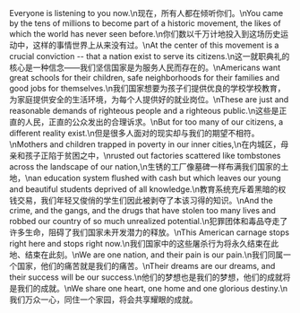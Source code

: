 Everyone is listening to you now.\n现在，所有人都在倾听你们。\nYou came by the tens of millions to become part of a historic movement, the likes of which the world has never seen before.\n你们数以千万计地投入到这场历史运动中，这样的事情世界上从来没有过。\nAt the center of this movement is a crucial conviction -- that a nation exist to serve its citizens.\n这一就职典礼的核心是一种信念——我们坚信国家是为服务人民而存在的。\nAmericans want great schools for their children, safe neighborhoods for their families and good jobs for themselves.\n我们国家想要为孩子们提供优良的学校学校教育，为家庭提供安全的生活环境，为每个人提供好的就业岗位。\nThese are just and reasonable demands of righteous people and a righteous public.\n这些是正直的人民，正直的公众发出的合理诉求。\nBut for too many of our citizens, a different reality exist.\n但是很多人面对的现实却与我们的期望不相符。\nMothers and children trapped in poverty in our inner cities,\n在内城区，母亲和孩子正陷于贫困之中，\nrusted out factories scattered like tombstones across the landscape of our nation,\n生锈的工厂像墓碑一样布满我们国家的土地，\nan education system flushed with cash but which leaves our young and beautiful students deprived of all knowledge.\n教育系统充斥着黑暗的权钱交易，我们年轻又俊俏的学生们因此被剥夺了本该习得的知识。\nAnd the crime, and the gangs, and the drugs that have stolen too many lives and robbed our country of so much unrealized potential.\n犯罪团体和毒品夺走了许多生命，阻碍了我们国家未开发潜力的释放。\nThis American carnage stops right here and stops right now.\n我们国家中的这些屠杀行为将永久结束在此地、结束在此刻。\nWe are one nation, and their pain is our pain.\n我们同属一个国家，他们的痛苦就是我们的痛苦。\nTheir dreams are our dreams, and their success will be our success.\n他们的梦想也是我们的梦想，他们的成就将是我们的成就。\nWe share one heart, one home and one glorious destiny.\n我们万众一心，同住一个家园，将会共享耀眼的成就。
        
